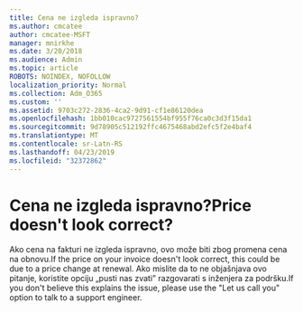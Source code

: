 ```yaml
---
title: Cena ne izgleda ispravno?
ms.author: cmcatee
author: cmcatee-MSFT
manager: mnirkhe
ms.date: 3/20/2018
ms.audience: Admin
ms.topic: article
ROBOTS: NOINDEX, NOFOLLOW
localization_priority: Normal
ms.collection: Adm_O365
ms.custom: ''
ms.assetid: 9703c272-2836-4ca2-9d91-cf1e86120dea
ms.openlocfilehash: 1bb010cac9727561554bf955f76ca0c3d3f15da1
ms.sourcegitcommit: 9d78905c512192ffc4675468abd2efc5f2e4baf4
ms.translationtype: MT
ms.contentlocale: sr-Latn-RS
ms.lasthandoff: 04/23/2019
ms.locfileid: "32372862"
---
```

# <a name="price-doesnt-look-correct"></a><span data-ttu-id="8f914-102">Cena ne izgleda ispravno?</span><span class="sxs-lookup"><span data-stu-id="8f914-102">Price doesn't look correct?</span></span>

<span data-ttu-id="8f914-103">Ako cena na fakturi ne izgleda ispravno, ovo može biti zbog promena cena na obnovu.</span><span class="sxs-lookup"><span data-stu-id="8f914-103">If the price on your invoice doesn't look correct, this could be due to a price change at renewal.</span></span> <span data-ttu-id="8f914-104">Ako mislite da to ne objašnjava ovo pitanje, koristite opciju „pusti nas zvati” razgovarati s inženjera za podršku.</span><span class="sxs-lookup"><span data-stu-id="8f914-104">If you don't believe this explains the issue, please use the "Let us call you" option to talk to a support engineer.</span></span>
  

